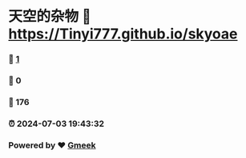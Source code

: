 # 天空的杂物 :link: https://Tinyi777.github.io/skyoae 
### :page_facing_up: [1](https://Tinyi777.github.io/skyoae/tag.html) 
### :speech_balloon: 0 
### :hibiscus: 176 
### :alarm_clock: 2024-07-03 19:43:32 
### Powered by :heart: [Gmeek](https://github.com/Meekdai/Gmeek)
